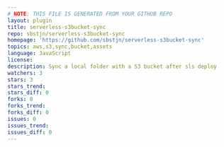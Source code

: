 ```yaml
---
# NOTE: THIS FILE IS GENERATED FROM YOUR GITHUB REPO
layout: plugin
title: serverless-s3bucket-sync
repo: sbstjn/serverless-s3bucket-sync
homepage: 'https://github.com/sbstjn/serverless-s3bucket-sync'
topics: aws,s3,sync,bucket,assets
language: JavaScript
license: 
description: Sync a local folder with a S3 bucket after sls deploy
watchers: 3
stars: 3
stars_trend: 
stars_diff: 0
forks: 0
forks_trend: 
forks_diff: 0
issues: 0
issues_trend: 
issues_diff: 0
---
```

